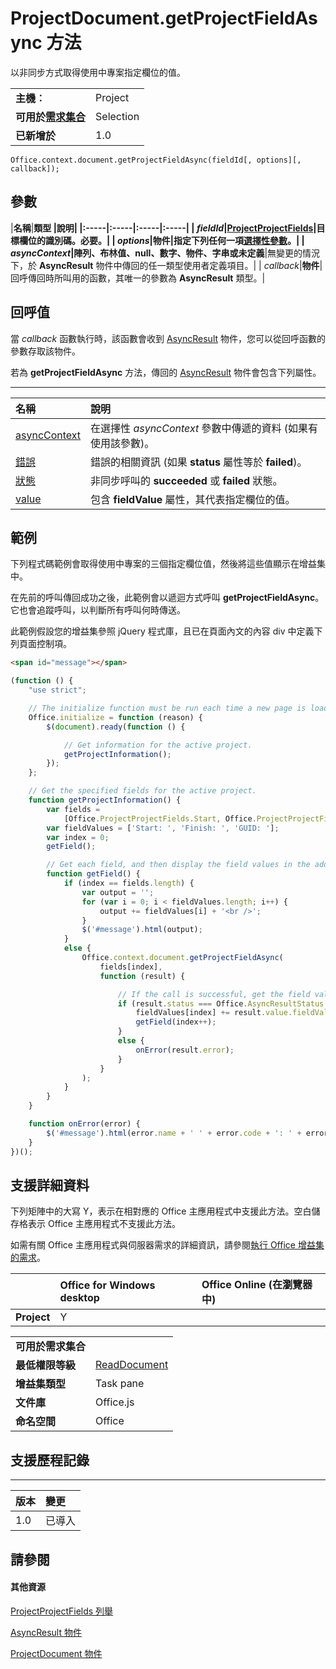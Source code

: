 
# ProjectDocument.getProjectFieldAsync 方法
以非同步方式取得使用中專案指定欄位的值。

|||
|:-----|:-----|
|**主機︰**|Project|
|**可用於[需求集合](../../docs/overview/specify-office-hosts-and-api-requirements.md)**|Selection|
|**已新增於**|1.0|

```
Office.context.document.getProjectFieldAsync(fieldId[, options][, callback]);
```


## 參數



|**名稱**|**類型	**|**說明**|
|:-----|:-----|:-----|:-----|
| _fieldId_|[ProjectProjectFields](../../reference/shared/projectprojectfields-enumeration.md)|目標欄位的識別碼。必要。|
| _options_|**物件**|指定下列任何一項[選擇性參數](../../docs/develop/asynchronous-programming-in-office-add-ins.md#passing-optional-parameters-to-asynchronous-methods)。|
| _asyncContext_|**陣列**、**布林值**、**null**、**數字**、**物件**、**字串**或**未定義**|無變更的情況下，於 **AsyncResult** 物件中傳回的任一類型使用者定義項目。|
| _callback_|**物件**|回呼傳回時所叫用的函數，其唯一的參數為 **AsyncResult** 類型。|

## 回呼值

當 _callback_ 函數執行時，該函數會收到 [AsyncResult](../../reference/shared/asyncresult.md) 物件，您可以從回呼函數的參數存取該物件。

若為 **getProjectFieldAsync** 方法，傳回的 [AsyncResult](../../reference/shared/asyncresult.md) 物件會包含下列屬性。


****


|**名稱**|**說明**|
|:-----|:-----|
|[asyncContext](../../reference/shared/asyncresult.asynccontext.md)|在選擇性 _asyncContext_ 參數中傳遞的資料 (如果有使用該參數)。|
|[錯誤](../../reference/shared/asyncresult.error.md)|錯誤的相關資訊 (如果 **status** 屬性等於 **failed**)。|
|[狀態](../../reference/shared/asyncresult.status.md)|非同步呼叫的 **succeeded** 或 **failed** 狀態。|
|[value](../../reference/shared/asyncresult.value.md)|包含 **fieldValue** 屬性，其代表指定欄位的值。|

## 範例

下列程式碼範例會取得使用中專案的三個指定欄位值，然後將這些值顯示在增益集中。

在先前的呼叫傳回成功之後，此範例會以遞迴方式呼叫 **getProjectFieldAsync**。它也會追蹤呼叫，以判斷所有呼叫何時傳送。

此範例假設您的增益集參照 jQuery 程式庫，且已在頁面內文的內容 div 中定義下列頁面控制項。




```HTML
<span id="message"></span>
```




```js
(function () {
    "use strict";

    // The initialize function must be run each time a new page is loaded.
    Office.initialize = function (reason) {
        $(document).ready(function () {

            // Get information for the active project.
            getProjectInformation();
        });
    };

    // Get the specified fields for the active project.
    function getProjectInformation() {
        var fields =
            [Office.ProjectProjectFields.Start, Office.ProjectProjectFields.Finish, Office.ProjectProjectFields.GUID];
        var fieldValues = ['Start: ', 'Finish: ', 'GUID: '];
        var index = 0; 
        getField();

        // Get each field, and then display the field values in the add-in.
        function getField() {
            if (index == fields.length) {
                var output = '';
                for (var i = 0; i < fieldValues.length; i++) {
                    output += fieldValues[i] + '<br />';
                }
                $('#message').html(output);
            }
            else {
                Office.context.document.getProjectFieldAsync(
                    fields[index],
                    function (result) {

                        // If the call is successful, get the field value and then get the next field.
                        if (result.status === Office.AsyncResultStatus.Succeeded) {
                            fieldValues[index] += result.value.fieldValue;
                            getField(index++);
                        }
                        else {
                            onError(result.error);
                        }
                    }
                );
            }
        }
    }

    function onError(error) {
        $('#message').html(error.name + ' ' + error.code + ': ' + error.message);
    }
})();
```


## 支援詳細資料


下列矩陣中的大寫 Y，表示在相對應的 Office 主應用程式中支援此方法。空白儲存格表示 Office 主應用程式不支援此方法。

如需有關 Office 主應用程式與伺服器需求的詳細資訊，請參閱[執行 Office 增益集的需求](../../docs/overview/requirements-for-running-office-add-ins.md)。


||**Office for Windows desktop**|**Office Online (在瀏覽器中)**|
|:-----|:-----|:-----|
|**Project**|Y||

|||
|:-----|:-----|
|**可用於需求集合**||
|**最低權限等級**|[ReadDocument](../../docs/develop/requesting-permissions-for-api-use-in-content-and-task-pane-add-ins.md)|
|**增益集類型**|Task pane|
|**文件庫**|Office.js|
|**命名空間**|Office|

## 支援歷程記錄



****


|**版本**|**變更**|
|:-----|:-----|
|1.0|已導入|

## 請參閱



#### 其他資源


[ProjectProjectFields 列舉](../../reference/shared/projectprojectfields-enumeration.md)

[AsyncResult 物件](../../reference/shared/asyncresult.md)

[ProjectDocument 物件](../../reference/shared/projectdocument.projectdocument.md)
